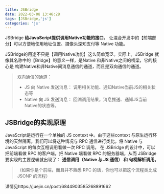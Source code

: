 ```yaml
---
title: JSBridge
date: 2022-03-08 13:46:28
tags: [JSBridge,'js']
categories: 'js'
---
```


JSBridge **给JavaScript提供调用Native功能的接口**， 让混合开发中的【前端部分】可以方便地使用地址位置、摄像头深知支付等 Native 功能。

JSBridge的用途不只是【调用Native功能】这么简单宽泛。实际上，JSBridge 就像其名称中的【Bridge】的意义一样，是Native 和非Native之间的桥梁，它的核心是 构建Native和非Native间消息通信的通道，而且是双向通信的通道。

> 双向通信的通道：
>* JS 向 Native 发送消息： 调用相关功能、通知Native当前JS的相关状态等
> *  Native 向 JS 发送消息： 回溯调用结果，消息推送、通知JS当前Native的状态等。

## JSBridge的实现原理
JavaScript是运行在一个单独的 JS context 中。由于这些context 与原生运行环境的天然隔离，我们可以将这种情况与 RPC 通信进行类比。将 Native 与 JavaScript 的每次互相调用看做一次 RPC 调用。
在 JSBridge 的设计中，可以把前端看做 RPC 的客户端，把 Native 端看做 RPC 的服务器端，从而 JSBridge 要实现的主要逻辑就出现了：
**通信调用（Native 与 JS 通信） 和 句柄解析调用。**
> （如果你是个前端，而且并不熟悉 RPC 的话，你也可以把这个流程类比成 JSONP 的流程）

详情见https://juejin.cn/post/6844903585268891662